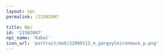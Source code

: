 ```yaml
---
layout: npc
permalink: /21502007

title: Npc
id: '21502007'
npc_name: 'Kabal'
icon_url: 'portrait/mob/22000112_n_gargoyleironmace_p.png'
---
```

